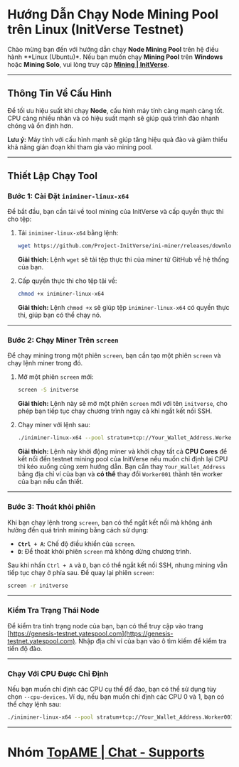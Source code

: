 
# Hướng Dẫn Chạy Node Mining Pool trên Linux (InitVerse Testnet)

Chào mừng bạn đến với hướng dẫn chạy **Node Mining Pool** trên hệ điều hành **Linux (Ubuntu)*. Nếu bạn muốn chạy **Mining Pool** trên **Windows** hoặc **Mining Solo**, vui lòng truy cập **[Mining | InitVerse](https://inichain.gitbook.io/initverseinichain/inichain/mining#mining-pool-setup)**.

---

## Thông Tin Về Cấu Hình

Để tối ưu hiệu suất khi chạy **Node**, cấu hình máy tính càng mạnh càng tốt. CPU càng nhiều nhân và có hiệu suất mạnh sẽ giúp quá trình đào nhanh chóng và ổn định hơn.

**Lưu ý:** Máy tính với cấu hình mạnh sẽ giúp tăng hiệu quả đào và giảm thiểu khả năng gián đoạn khi tham gia vào mining pool.

---

## Thiết Lập Chạy Tool

### Bước 1: Cài Đặt `iniminer-linux-x64`

Để bắt đầu, bạn cần tải về tool mining của InitVerse và cấp quyền thực thi cho tệp:

1. Tải `iniminer-linux-x64` bằng lệnh:

   ```bash
   wget https://github.com/Project-InitVerse/ini-miner/releases/download/v1.0.0/iniminer-linux-x64
   ```

   **Giải thích:** Lệnh `wget` sẽ tải tệp thực thi của miner từ GitHub về hệ thống của bạn.

2. Cấp quyền thực thi cho tệp tải về:

   ```bash
   chmod +x iniminer-linux-x64
   ```

   **Giải thích:** Lệnh `chmod +x` sẽ giúp tệp `iniminer-linux-x64` có quyền thực thi, giúp bạn có thể chạy nó.

---

### Bước 2: Chạy Miner Trên `screen`

Để chạy mining trong một phiên `screen`, bạn cần tạo một phiên `screen` và chạy lệnh miner trong đó.

1. Mở một phiên `screen` mới:

   ```bash
   screen -S initverse
   ```

   **Giải thích:** Lệnh này sẽ mở một phiên `screen` mới với tên `initverse`, cho phép bạn tiếp tục chạy chương trình ngay cả khi ngắt kết nối SSH.

2. Chạy miner với lệnh sau:

   ```bash
   ./iniminer-linux-x64 --pool stratum+tcp://Your_Wallet_Address.Worker001@pool-core-testnet.inichain.com:32672
   ```

   **Giải thích:** Lệnh này khởi động miner và khởi chạy tất cả **CPU Cores** để kết nối đến testnet mining pool của InitVerse nếu muốn chỉ định lại CPU thì kéo xuống cùng xem hướng dẫn. Bạn cần thay `Your_Wallet_Address` bằng địa chỉ ví của bạn và **có thể** thay đổi `Worker001` thành tên worker của bạn nếu cần thiết.

---

### Bước 3: Thoát khỏi phiên

Khi bạn chạy lệnh trong `screen`, bạn có thể ngắt kết nối mà không ảnh hưởng đến quá trình mining bằng cách sử dụng:

- **`Ctrl + A`**: Chế độ điều khiển của `screen`.
- **`D`**: Để thoát khỏi phiên `screen` mà không dừng chương trình.

Sau khi nhấn `Ctrl + A` và `D`, bạn có thể ngắt kết nối SSH, nhưng mining vẫn tiếp tục chạy ở phía sau. Để quay lại phiên `screen`:

```bash
screen -r initverse
```

---

### Kiểm Tra Trạng Thái Node

Để kiểm tra tình trạng node của bạn, bạn có thể truy cập vào trang [https://genesis-testnet.yatespool.com](https://genesis-testnet.yatespool.com). Nhập địa chỉ ví của bạn vào ô tìm kiếm để kiểm tra tiến độ đào.

---

### Chạy Với CPU Được Chỉ Định

Nếu bạn muốn chỉ định các CPU cụ thể để đào, bạn có thể sử dụng tùy chọn `--cpu-devices`. Ví dụ, nếu bạn muốn chỉ định các CPU 0 và 1, bạn có thể chạy lệnh sau:

```bash
./iniminer-linux-x64 --pool stratum+tcp://Your_Wallet_Address.Worker001@pool-core-testnet.inichain.com:32672 --cpu-devices 0 --cpu-devices 1
```

---

# **Nhóm [TopAME | Chat - Supports](https://t.me/yTopAME)**
